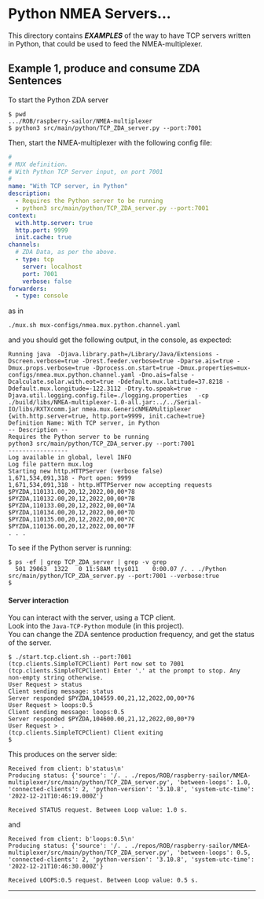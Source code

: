 # Python NMEA Servers...
This directory contains _**EXAMPLES**_ of the way to have TCP servers written in Python,
that could be used to feed the NMEA-multiplexer.

## Example 1, produce and consume ZDA Sentences

To start the Python ZDA server
```
$ pwd
.../ROB/raspberry-sailor/NMEA-multiplexer
$ python3 src/main/python/TCP_ZDA_server.py --port:7001
```
Then, start the NMEA-multiplexer with the following config file:
```yaml
#
# MUX definition.
# With Python TCP Server input, on port 7001
#
name: "With TCP server, in Python"
description:
  - Requires the Python server to be running
  - python3 src/main/python/TCP_ZDA_server.py --port:7001
context:
  with.http.server: true
  http.port: 9999
  init.cache: true
channels:
  # ZDA Data, as per the above.
  - type: tcp
    server: localhost
    port: 7001
    verbose: false
forwarders:
  - type: console
```
as in
```
./mux.sh mux-configs/nmea.mux.python.channel.yaml 
```
and you should get the following output, in the console, as expected:
```
Running java  -Djava.library.path=/Library/Java/Extensions -Dscreen.verbose=true -Drest.feeder.verbose=true -Dparse.ais=true -Dmux.props.verbose=true -Dprocess.on.start=true -Dmux.properties=mux-configs/nmea.mux.python.channel.yaml -Dno.ais=false -Dcalculate.solar.with.eot=true -Ddefault.mux.latitude=37.8218 -Ddefault.mux.longitude=-122.3112 -Dtry.to.speak=true -Djava.util.logging.config.file=./logging.properties   -cp ./build/libs/NMEA-multiplexer-1.0-all.jar:../../Serial-IO/libs/RXTXcomm.jar nmea.mux.GenericNMEAMultiplexer 
{with.http.server=true, http.port=9999, init.cache=true}
Definition Name: With TCP server, in Python
-- Description --
Requires the Python server to be running
python3 src/main/python/TCP_ZDA_server.py --port:7001
-----------------
Log available in global, level INFO
Log file pattern mux.log
Starting new http.HTTPServer (verbose false)
1,671,534,091,318 - Port open: 9999
1,671,534,091,318 - http.HTTPServer now accepting requests
$PYZDA,110131.00,20,12,2022,00,00*78
$PYZDA,110132.00,20,12,2022,00,00*7B
$PYZDA,110133.00,20,12,2022,00,00*7A
$PYZDA,110134.00,20,12,2022,00,00*7D
$PYZDA,110135.00,20,12,2022,00,00*7C
$PYZDA,110136.00,20,12,2022,00,00*7F
. . .
```
To see if the Python server is running:
```
$ ps -ef | grep TCP_ZDA_server | grep -v grep
  501 29063  1322   0 11:58AM ttys011    0:00.07 /. . ./Python src/main/python/TCP_ZDA_server.py --port:7001 --verbose:true
$
```

#### Server interaction
You can interact with the server, using a TCP client.  
Look into the `Java-TCP-Python` module (in this project).  
You can change the ZDA sentence production frequency, and get the status of the server.

```
$ ./start.tcp.client.sh --port:7001
(tcp.clients.SimpleTCPClient) Port now set to 7001
(tcp.clients.SimpleTCPClient) Enter '.' at the prompt to stop. Any non-empty string otherwise.
User Request > status
Client sending message: status
Server responded $PYZDA,104559.00,21,12,2022,00,00*76
User Request > loops:0.5
Client sending message: loops:0.5
Server responded $PYZDA,104600.00,21,12,2022,00,00*79
User Request > .
(tcp.clients.SimpleTCPClient) Client exiting
$
```
This produces on the server side:
```
Received from client: b'status\n'
Producing status: {'source': '/. . ./repos/ROB/raspberry-sailor/NMEA-multiplexer/src/main/python/TCP_ZDA_server.py', 'between-loops': 1.0, 'connected-clients': 2, 'python-version': '3.10.8', 'system-utc-time': '2022-12-21T10:46:19.000Z'}

Received STATUS request. Between Loop value: 1.0 s.
```
and
```
Received from client: b'loops:0.5\n'
Producing status: {'source': '/. . ./repos/ROB/raspberry-sailor/NMEA-multiplexer/src/main/python/TCP_ZDA_server.py', 'between-loops': 0.5, 'connected-clients': 2, 'python-version': '3.10.8', 'system-utc-time': '2022-12-21T10:46:30.000Z'}

Received LOOPS:0.5 request. Between Loop value: 0.5 s.
```

---
